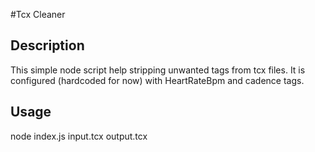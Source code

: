 #Tcx Cleaner

## Description
This simple node script help stripping unwanted tags from tcx files.
It is configured (hardcoded for now) with HeartRateBpm and cadence tags.

## Usage
node index.js input.tcx output.tcx

